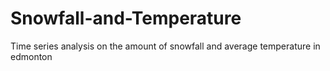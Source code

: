 # Snowfall-and-Temperature
Time series analysis on the amount of snowfall and average temperature in edmonton

